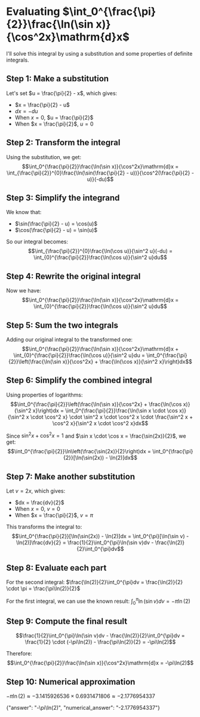 # Evaluating $\int_0^{\frac{\pi}{2}}\frac{\ln(\sin x)}{\cos^2x}\mathrm{d}x$

I'll solve this integral by using a substitution and some properties of definite integrals.

## Step 1: Make a substitution
Let's set $u = \frac{\pi}{2} - x$, which gives:
- $x = \frac{\pi}{2} - u$
- $dx = -du$
- When $x = 0$, $u = \frac{\pi}{2}$
- When $x = \frac{\pi}{2}$, $u = 0$

## Step 2: Transform the integral
Using the substitution, we get:
$$\int_0^{\frac{\pi}{2}}\frac{\ln(\sin x)}{\cos^2x}\mathrm{d}x = \int_{\frac{\pi}{2}}^{0}\frac{\ln(\sin(\frac{\pi}{2} - u))}{\cos^2(\frac{\pi}{2} - u)}(-du)$$

## Step 3: Simplify the integrand
We know that:
- $\sin(\frac{\pi}{2} - u) = \cos(u)$
- $\cos(\frac{\pi}{2} - u) = \sin(u)$

So our integral becomes:
$$\int_{\frac{\pi}{2}}^{0}\frac{\ln(\cos u)}{\sin^2 u}(-du) = \int_{0}^{\frac{\pi}{2}}\frac{\ln(\cos u)}{\sin^2 u}du$$

## Step 4: Rewrite the original integral
Now we have:
$$\int_0^{\frac{\pi}{2}}\frac{\ln(\sin x)}{\cos^2x}\mathrm{d}x = \int_{0}^{\frac{\pi}{2}}\frac{\ln(\cos u)}{\sin^2 u}du$$

## Step 5: Sum the two integrals
Adding our original integral to the transformed one:
$$\int_0^{\frac{\pi}{2}}\frac{\ln(\sin x)}{\cos^2x}\mathrm{d}x + \int_{0}^{\frac{\pi}{2}}\frac{\ln(\cos u)}{\sin^2 u}du = \int_0^{\frac{\pi}{2}}\left(\frac{\ln(\sin x)}{\cos^2x} + \frac{\ln(\cos x)}{\sin^2 x}\right)dx$$

## Step 6: Simplify the combined integral
Using properties of logarithms:
$$\int_0^{\frac{\pi}{2}}\left(\frac{\ln(\sin x)}{\cos^2x} + \frac{\ln(\cos x)}{\sin^2 x}\right)dx = \int_0^{\frac{\pi}{2}}\frac{\ln(\sin x \cdot \cos x)}{\sin^2 x \cdot \cos^2 x} \cdot \sin^2 x \cdot \cos^2 x \cdot \frac{\sin^2 x + \cos^2 x}{\sin^2 x \cdot \cos^2 x}dx$$

Since $\sin^2 x + \cos^2 x = 1$ and $\sin x \cdot \cos x = \frac{\sin(2x)}{2}$, we get:
$$\int_0^{\frac{\pi}{2}}\ln\left(\frac{\sin(2x)}{2}\right)dx = \int_0^{\frac{\pi}{2}}[\ln(\sin(2x)) - \ln(2)]dx$$

## Step 7: Make another substitution
Let $v = 2x$, which gives:
- $dx = \frac{dv}{2}$
- When $x = 0$, $v = 0$
- When $x = \frac{\pi}{2}$, $v = \pi$

This transforms the integral to:
$$\int_0^{\frac{\pi}{2}}[\ln(\sin(2x)) - \ln(2)]dx = \int_0^{\pi}[\ln(\sin v) - \ln(2)]\frac{dv}{2} = \frac{1}{2}\int_0^{\pi}\ln(\sin v)dv - \frac{\ln(2)}{2}\int_0^{\pi}dv$$

## Step 8: Evaluate each part
For the second integral: $\frac{\ln(2)}{2}\int_0^{\pi}dv = \frac{\ln(2)}{2} \cdot \pi = \frac{\pi\ln(2)}{2}$

For the first integral, we can use the known result: $\int_0^{\pi}\ln(\sin v)dv = -\pi\ln(2)$

## Step 9: Compute the final result
$$\frac{1}{2}\int_0^{\pi}\ln(\sin v)dv - \frac{\ln(2)}{2}\int_0^{\pi}dv = \frac{1}{2} \cdot (-\pi\ln(2)) - \frac{\pi\ln(2)}{2} = -\pi\ln(2)$$

Therefore:
$$\int_0^{\frac{\pi}{2}}\frac{\ln(\sin x)}{\cos^2x}\mathrm{d}x = -\pi\ln(2)$$

## Step 10: Numerical approximation
$-\pi\ln(2) \approx -3.1415926536 \times 0.6931471806 \approx -2.1776954337$

{"answer": "-\\pi\\ln(2)", "numerical_answer": "-2.1776954337"}